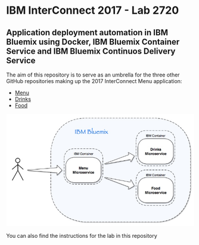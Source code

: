 # IBM InterConnect 2017 - Lab 2720

## Application deployment automation in IBM Bluemix using Docker, IBM Bluemix Container Service and IBM Bluemix Continuos Delivery Service

The aim of this repository is to serve as an umbrella for the three other GitHub repositories making up the 2017 InterConnect Menu application:

- [Menu](https://github.com/jesusmah/interconnect-menu)
- [Drinks](https://github.com/jesusmah/interconnect-drinks)
- [Food](https://github.com/jesusmah/interconnect-food)

![Appliication Architecture](static/images/arch.jpg?raw=true)

You can also find the instructions for the lab in this repository

